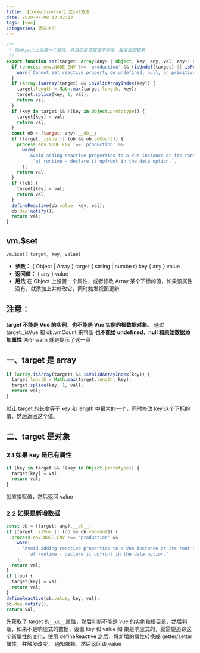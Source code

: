 ```yaml
---
title: 【core/observer】之set方法
date: 2020-07-08 13:03:23
tags: [vue]
categories: 源码学习
---
```


```js
/**
 * 在object上设置一个属性，并且如果该属性不存在，触发视图更新
 */
export function set(target: Array<any> | Object, key: any, val: any): any {
  if (process.env.NODE_ENV !== 'production' && (isUndef(target) || isPrimitive(target))) {
    warn(`Cannot set reactive property on undefined, null, or primitive value: ${(target: any)}`);
  }
  if (Array.isArray(target) && isValidArrayIndex(key)) {
    target.length = Math.max(target.length, key);
    target.splice(key, 1, val);
    return val;
  }
  if (key in target && !(key in Object.prototype)) {
    target[key] = val;
    return val;
  }
  const ob = (target: any).__ob__;
  if (target._isVue || (ob && ob.vmCount)) {
    process.env.NODE_ENV !== 'production' &&
      warn(
        'Avoid adding reactive properties to a Vue instance or its root $data ' +
          'at runtime - declare it upfront in the data option.',
      );
    return val;
  }
  if (!ob) {
    target[key] = val;
    return val;
  }
  defineReactive(ob.value, key, val);
  ob.dep.notify();
  return val;
}
```

## vm.$set

`vm.$set( target, key, value)`

- **参数：** { Object | Array } target { striing | numbe r} key { any } value
- **返回值：** { any } value
- **用法** 在 Object 上设置一个属性，或者修改 Array 某个下标的值，如果该属性没有，就添加上并修改它，同时触发视图更新

## 注意：

**target 不能是 Vue 的实例，也不能是 Vue 实例的根数据对象。** 通过 target.\_isVue 和 ob.vmCount 来判断 **也不能给
undefined，null 和原始数据添加属性** 两个 warn 就是提示了这一点

## 一、target 是 array

```js
if (Array.isArray(target) && isValidArrayIndex(key)) {
  target.length = Math.max(target.length, key);
  target.splice(key, 1, val);
  return val;
}
```

就让 target 的长度等于 key 和 length 中最大的一个，同时修改 key 这个下标的值，然后返回这个值。

## 二、target 是对象

### 2.1 如果 key 是已有属性

```js
if (key in target && !(key in Object.prototype)) {
  target[key] = val;
  return val;
}
```

就直接赋值，然后返回 value

### 2.2 如果是新增数据

```js
const ob = (target: any).__ob__;
if (target._isVue || (ob && ob.vmCount)) {
  process.env.NODE_ENV !== 'production' &&
    warn(
      'Avoid adding reactive properties to a Vue instance or its root $data ' +
        'at runtime - declare it upfront in the data option.',
    );
  return val;
}
if (!ob) {
  target[key] = val;
  return val;
}
defineReactive(ob.value, key, val);
ob.dep.notify();
return val;
```

先获取了 target 的`__ob__`属性，然后判断不能是 vue 的实例和根目录，然后判断，如果不是响应式的数据，设置 key 和 value 如
果是响应式的，就需要追踪这个新属性的变化，使用 defineReactive 之后，将新增的属性转换成 getter/setter 属性，并触发改变，
通知依赖，然后返回该 value
